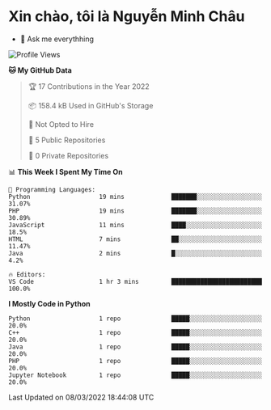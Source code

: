 ﻿# Xin chào, tôi là Nguyễn Minh Châu
- 💬 Ask me everythhing

<!--START_SECTION:waka-->
![Profile Views](http://img.shields.io/badge/Profile%20Views-8-blue)

**🐱 My GitHub Data** 

> 🏆 17 Contributions in the Year 2022
 > 
> 📦 158.4 kB Used in GitHub's Storage 
 > 
> 🚫 Not Opted to Hire
 > 
> 📜 5 Public Repositories 
 > 
> 🔑 0 Private Repositories  
 > 
📊 **This Week I Spent My Time On** 

```text
💬 Programming Languages: 
Python                   19 mins             ███████░░░░░░░░░░░░░░░░░░   31.07% 
PHP                      19 mins             ███████░░░░░░░░░░░░░░░░░░   30.89% 
JavaScript               11 mins             ████░░░░░░░░░░░░░░░░░░░░░   18.5% 
HTML                     7 mins              ██░░░░░░░░░░░░░░░░░░░░░░░   11.47% 
Java                     2 mins              █░░░░░░░░░░░░░░░░░░░░░░░░   4.2%

🔥 Editors: 
VS Code                  1 hr 3 mins         █████████████████████████   100.0%

```

**I Mostly Code in Python** 

```text
Python                   1 repo              █████░░░░░░░░░░░░░░░░░░░░   20.0% 
C++                      1 repo              █████░░░░░░░░░░░░░░░░░░░░   20.0% 
Java                     1 repo              █████░░░░░░░░░░░░░░░░░░░░   20.0% 
PHP                      1 repo              █████░░░░░░░░░░░░░░░░░░░░   20.0% 
Jupyter Notebook         1 repo              █████░░░░░░░░░░░░░░░░░░░░   20.0%

```



 Last Updated on 08/03/2022 18:44:08 UTC
<!--END_SECTION:waka-->

